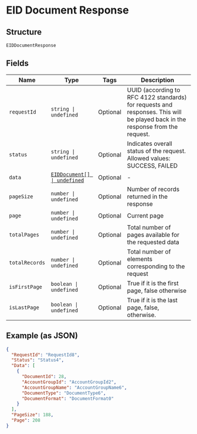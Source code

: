 
# EID Document Response

## Structure

`EIDDocumentResponse`

## Fields

| Name | Type | Tags | Description |
|  --- | --- | --- | --- |
| `requestId` | `string \| undefined` | Optional | UUID (according to RFC 4122 standards) for requests and responses. This will be played back in the response from the request. |
| `status` | `string \| undefined` | Optional | Indicates overall status of the request. Allowed values: SUCCESS, FAILED |
| `data` | [`EIDDocument[] \| undefined`](../../doc/models/eid-document.md) | Optional | - |
| `pageSize` | `number \| undefined` | Optional | Number of records returned in the response |
| `page` | `number \| undefined` | Optional | Current page |
| `totalPages` | `number \| undefined` | Optional | Total number of pages available for the requested data |
| `totalRecords` | `number \| undefined` | Optional | Total number of elements corresponding to the request |
| `isFirstPage` | `boolean \| undefined` | Optional | True if it is the first page, false otherwise |
| `isLastPage` | `boolean \| undefined` | Optional | True if it is the last page, false, otherwise. |

## Example (as JSON)

```json
{
  "RequestId": "RequestId8",
  "Status": "Status4",
  "Data": [
    {
      "DocumentId": 28,
      "AccountGroupId": "AccountGroupId2",
      "AccountGroupName": "AccountGroupName6",
      "DocumentType": "DocumentType6",
      "DocumentFormat": "DocumentFormat0"
    }
  ],
  "PageSize": 188,
  "Page": 208
}
```

